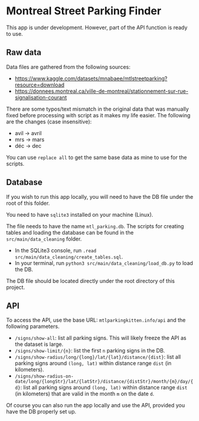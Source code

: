 # Montreal Street Parking Finder

This app is under development. However, part of the API function is ready to use. 

## Raw data

Data files are gathered from the following sources:
- https://www.kaggle.com/datasets/mnabaee/mtlstreetparking?resource=download
- https://donnees.montreal.ca/ville-de-montreal/stationnement-sur-rue-signalisation-courant

There are some typos/text mismatch in the original data that was manually fixed before processing with script as it makes my life easier. The following are the changes (case insensitive):
- avil -> avril
- mrs -> mars
- déc -> dec

You can use `replace all` to get the same base data as mine to use for the scripts. 

## Database

If you wish to run this app locally, you will need to have the DB file under the root of this folder. 

You need to have `sqlite3` installed on your machine (Linux). 

The file needs to have the name `mtl_parking.db`. The scripts for creating tables and loading the database can be found in the `src/main/data_cleaning` folder. 
- In the SQLite3 console, run `.read src/main/data_cleaning/create_tables.sql`. 
- In your terminal, run `python3 src/main/data_cleaning/load_db.py` to load the DB.

The DB file should be located directly under the root directory of this project. 

## API

To access the API, use the base URL: `mtlparkingkitten.info/api` and the following parameters.
- `/signs/show-all`: list all parking signs. This will likely freeze the API as the dataset is large. 
- `/signs/show-limit/{n}`: list the first `n` parking signs in the DB. 
- `/signs/show-radius/long/{long}/lat/{lat}/distance/{dist}`: list all parking signs around `(long, lat)` within distance range `dist` (in kilometers).
- `/signs/show-radius-on-date/long/{longStr}/lat/{latStr}/distance/{distStr}/month/{m}/day/{d}`: list all parking signs 
around `(long, lat)` within distance range `dist` (in kilometers) that are valid in the month `m` on the date `d`. 

Of course you can also run the app locally and use the API, provided you have the DB properly set up. 